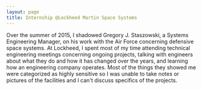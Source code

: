 ```yaml
---
layout: page
title: Internship @Lockheed Martin Space Systems
---
```


Over the summer of 2015, I shadowed  Gregory J. Staszowski, a Systems Engineering Manager, on his work with the Air Force concerning defensive space systems. At Lockheed, I spent most of my time attending technical engineering meetings concerning ongoing projects, talking with engineers about what they do and how it has changed over the years, and learning how an engineering company operates. Most of the things they showed me were categorized as highly sensitive so I was unable to take notes or pictures of the facilities and I can't discuss specifics of the projects.  
